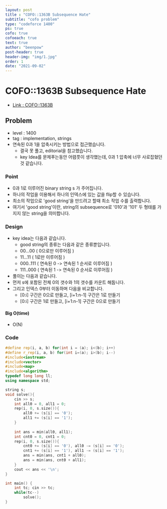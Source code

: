 ```yaml
---
layout: post
title : "COFO::1363B Subsequence Hate"
subtitle: "cofo problem"
type: "codeforce 1400"
ps: true
cofo: true
cofoeach: true
text: true
author: "beenpow"
post-header: true
header-img: "img/1.jpg"
order: 1
date: "2021-09-02"
---
```

# COFO::1363B Subsequence Hate
- [Link : COFO::1363B](https://codeforces.com/problemset/problem/1363/B)


## Problem 

- level : 1400
- tag : implementation, strings
- 연속된 0과 1을 압축시키는 방법으로 접근했습니다.
  - 결국 못 풀고, editorial을 참고했습니다.
  - key Idea를 문제푸는동안 어렴풋이 생각했는데, 0과 1 압축에 너무 사로잡혔던 것 같습니다.

### Point
- 0과 1로 이루어진 binary string s 가 주어집니다.
- 하나의 작업을 이용해서 하나의 인덱스에 있는 값을 flip할 수 있습니다.
- 최소의 작업으로 'good string'을 만드려고 할때 최소 작업 수를 출력합니다.
- 여기서 'good string'이란, string의 subsequence로 '010'과 '101' 두 형태를 가지지 않는 string을 의미합니다.

### Design
- key idea는 다음과 같습니다.
  -  good string의 종류는 다음과 같은 종류뿐입니다.
  - 00...00 ( 0으로만 이루어짐 )
  - 11...11 ( 1로만 이루어짐 )
  - 000..111 ( 연속된 0 -> 연속된 1 순서로 이루어짐 )
  - 111..000 ( 연속된 1 -> 연속된 0 순서로 이루어짐 )
- 풀이는 다음과 같습니다.
- 먼저 s에 포함된 전체 0의 갯수와 1의 갯수를 카운트 해둡니다.
- 그리고 인덱스 0부터 이동하며 다음을 비교합니다.
  - [0:i] 구간은 0으로 만들고, [i+1:n-1] 구간은 1로 만들기
  - [0:i] 구간은 1로 만들고,   [i+1:n-1] 구간은 0으로 만들기

#### Big O(time)
- O(N)

### Code

```cpp
#define rep(i, a, b) for(int i = (a); i<(b); i++)
#define r_rep(i, a, b) for(int i=(a); i>(b); i--)
#include<iostream>
#include<vector>
#include<map>
#include<algorithm>
typedef long long ll;
using namespace std;

string s;
void solve(){
    cin >> s;
    int all0 = 0, all1 = 0;
    rep(i, 0, s.size()){
        all0 += (s[i] == '0');
        all1 += (s[i] == '1');
    }
    
    int ans = min(all0, all1);
    int cnt0 = 0, cnt1 = 0;
    rep(i, 0, s.size()){
        cnt0 += (s[i] == '0'), all0 -= (s[i] == '0');
        cnt1 += (s[i] == '1'), all1 -= (s[i] == '1');
        ans = min(ans, cnt1 + all0);
        ans = min(ans, cnt0 + all1);
    }
    cout << ans << '\n';
}

int main() {
    int tc; cin >> tc;
    while(tc--)
        solve();
}
```
